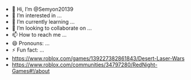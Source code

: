 - 👋 Hi, I’m @Semyon20139
- 👀 I’m interested in ...
- 🌱 I’m currently learning ...
- 💞️ I’m looking to collaborate on ...
- 📫 How to reach me ...
- 😄 Pronouns: ...
- ⚡ Fun fact: ...
- https://www.roblox.com/games/139227382861843/Desert-Laser-Wars
- https://www.roblox.com/communities/34797280/RedNight-Games#!/about

<!---
Semyon20139/Semyon20139 is a ✨ special ✨ repository because its `README.md` (this file) appears on your GitHub profile.
You can click the Preview link to take a look at your changes.
--->
